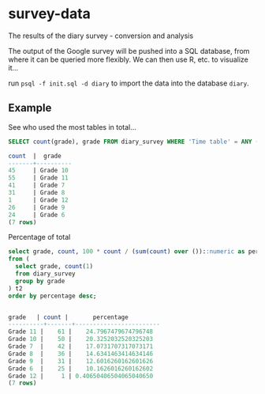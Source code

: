 survey-data
===========

The results of the diary survey - conversion and analysis

The output of the Google survey will be pushed into a SQL database, from where it
can be queried more flexibly. We can then use R, etc. to visualize it...

run `psql -f init.sql -d diary` to import the data into the database `diary`.

## Example

See who used the most tables in total...

```sql
SELECT count(grade), grade FROM diary_survey WHERE 'Time table' = ANY (info) GROUP BY grade;

count  |  grade   
-------+----------
45     | Grade 10
55     | Grade 11
41     | Grade 7
31     | Grade 8
1      | Grade 12
26     | Grade 9
24     | Grade 6
(7 rows)
```

Percentage of total

```sql
select grade, count, 100 * count / (sum(count) over ())::numeric as percentage
from (
  select grade, count(1)
  from diary_survey
  group by grade
) t2
order by percentage desc;


grade   | count |       percentage       
----------+-------+------------------------
Grade 11 |    61 |    24.7967479674796748
Grade 10 |    50 |    20.3252032520325203
Grade 7  |    42 |    17.0731707317073171
Grade 8  |    36 |    14.6341463414634146
Grade 9  |    31 |    12.6016260162601626
Grade 6  |    25 |    10.1626016260162602
Grade 12 |     1 | 0.40650406504065040650
(7 rows)
```
